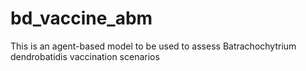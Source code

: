 # bd_vaccine_abm

This is an agent-based model to be used to assess Batrachochytrium dendrobatidis vaccination scenarios